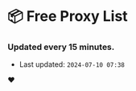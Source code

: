 # :package: Free Proxy List
### Updated every 15 minutes.

- Last updated: `2024-07-10 07:38`

:heart:
